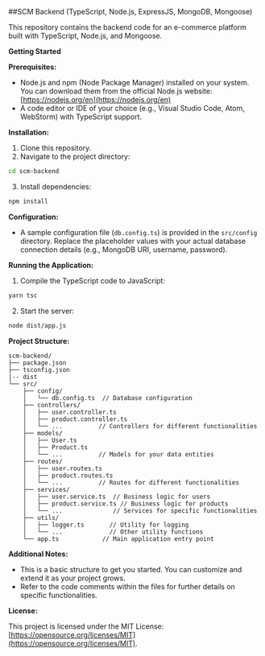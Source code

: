 ##SCM Backend (TypeScript, Node.js, ExpressJS, MongoDB, Mongoose)

This repository contains the backend code for an e-commerce platform built with TypeScript, Node.js, and Mongoose.

**Getting Started**

**Prerequisites:**

* Node.js and npm (Node Package Manager) installed on your system. You can download them from the official Node.js website: [https://nodejs.org/en](https://nodejs.org/en)
* A code editor or IDE of your choice (e.g., Visual Studio Code, Atom, WebStorm) with TypeScript support.

**Installation:**

1. Clone this repository.
2. Navigate to the project directory:

```bash
cd scm-backend
```

3. Install dependencies:

```bash
npm install
```

**Configuration:**

* A sample configuration file (`db.config.ts`) is provided in the `src/config` directory. Replace the placeholder values with your actual database connection details (e.g., MongoDB URI, username, password).

**Running the Application:**

1. Compile the TypeScript code to JavaScript:

```bash
yarn tsc
```

2. Start the server:

```bash
node dist/app.js
```

**Project Structure:**

```
scm-backend/
├── package.json
├── tsconfig.json
|-- dist
└── src/
    ├── config/
    │   └── db.config.ts  // Database configuration
    ├── controllers/
    │   ├── user.controller.ts
    │   ├── product.controller.ts
    │   └── ...          // Controllers for different functionalities
    ├── models/
    │   ├── User.ts
    │   ├── Product.ts
    │   └── ...          // Models for your data entities
    ├── routes/
    │   ├── user.routes.ts
    │   ├── product.routes.ts
    │   └── ...          // Routes for different functionalities
    ├── services/
    │   ├── user.service.ts  // Business logic for users
    │   ├── product.service.ts // Business logic for products
    │   └── ...              // Services for specific functionalities
    ├── utils/
    │   ├── logger.ts       // Utility for logging
    │   └── ...             // Other utility functions
    └── app.ts            // Main application entry point
```

**Additional Notes:**

* This is a basic structure to get you started. You can customize and extend it as your project grows.
* Refer to the code comments within the files for further details on specific functionalities.

**License:**

This project is licensed under the MIT License: [https://opensource.org/licenses/MIT](https://opensource.org/licenses/MIT).
